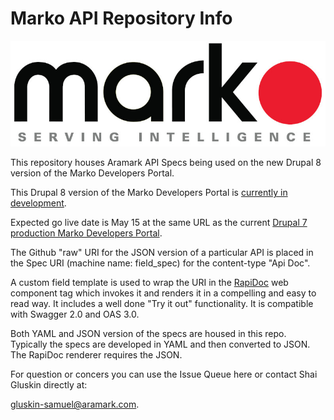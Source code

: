 # Marko API Repository Info

![](./images/marko_serving_intelligence_800w.jpg)

This repository houses Aramark API Specs being used on the new Drupal 8 version of the Marko Developers Portal.

This Drupal 8 version of the Marko Developers Portal is [currently in development](https://dev-d8-developer-portal.pantheonsite.io/).

Expected go live date is May 15 at the same URL as the current [Drupal 7 production Marko Developers Portal](https://marko-developers.aramark.net/).

The Github "raw" URI for the JSON version of a particular API is placed in the Spec URI (machine name: field_spec) for the content-type "Api Doc".

A custom field template is used to wrap the URI in the [RapiDoc](https://mrin9.github.io/RapiDoc/) web component tag which invokes it and renders it in a compelling and easy to read way. It includes a well done "Try it out" functionality. It is compatible with Swagger 2.0 and OAS 3.0.

Both YAML and JSON version of the specs are housed in this repo. Typically the specs are developed in YAML and then converted to JSON. The RapiDoc renderer requires the JSON.

For question or concers you can use the Issue Queue here or contact Shai Gluskin directly at:

gluskin-samuel@aramark.com.
